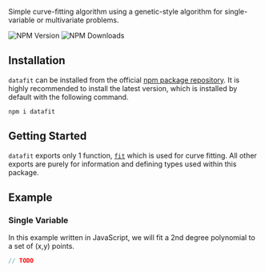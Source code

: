 Simple curve-fitting algorithm using a genetic-style algorithm for single-variable or multivariate problems.

![NPM Version](https://img.shields.io/npm/v/datafit)
![NPM Downloads](https://img.shields.io/npm/dt/datafit)

## Installation

`datafit` can be installed from the official [npm package repository](https://www.npmjs.com/package/datafit). It is highly recommended to install the latest version, which is installed by default with the following command.

```shell
npm i datafit
```

## Getting Started

`datafit` exports only 1 function, [`fit`](https://npm.nicfv.com/datafit/functions/fit-1.html) which is used for curve fitting. All other exports are purely for information and defining types used within this package.

## Example

### Single Variable

In this example written in JavaScript, we will fit a 2nd degree polynomial to a set of (x,y) points.

```js
// TODO
```